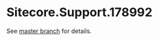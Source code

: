 # Sitecore.Support.178992

See [master branch](https://github.com/sitecoresupport/Sitecore.Support.178992) for details.